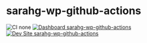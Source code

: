 # sarahg-wp-github-actions

![CI none](https://img.shields.io/badge/ci-none-orange.svg)
[![Dashboard sarahg-wp-github-actions](https://img.shields.io/badge/dashboard-sarahg_wp_github_actions-yellow.svg)](https://dashboard.pantheon.io/sites/4814cbd2-9e94-47ac-8a89-2eeffdbd5450#dev/code)
[![Dev Site sarahg-wp-github-actions](https://img.shields.io/badge/site-sarahg_wp_github_actions-blue.svg)](http://dev-sarahg-wp-github-actions.pantheonsite.io/)